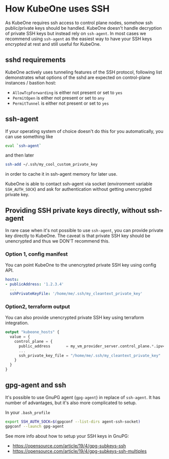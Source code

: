 # How KubeOne uses SSH
As KubeOne requires ssh access to control plane nodes, somehow ssh
public/private keys should be handled. KubeOne doesn't handle decryption of
private SSH keys but instead rely on `ssh-agent`. In most cases we recommend
using `ssh-agent` as the easiest way to have your SSH keys *encrypted* at rest
and still useful for KubeOne.

## sshd requirements
KubeOne actively uses tunneling features of the SSH protocol, following list
demonstrates what options of the sshd are expected on control-plane instances \/
bastion host:
* `AllowTcpForwarding` is either not present or set to `yes`
* `PermitOpen` is either not present or set to `any`
* `PermitTunnel` is either not present or set to `yes`

## ssh-agent
If your operating system of choice doesn't do this for you automatically, you
can use something like
```bash
eval `ssh-agent`
```

and then later
```bash
ssh-add ~/.ssh/my_cool_custom_private_key
```

in order to cache it in ssh-agent memory for later use.

KubeOne is able to contact ssh-agent via socket (environment variable
`SSH_AUTH_SOCK`) and ask for authentication without getting unencrypted private
key.

## Providing SSH private keys directly, without ssh-agent
In rare case when it's not possible to use `ssh-agent`, you can provide private
key directly to KubeOne. The caveat is that private SSH key should be
unencrypted and thus we DON'T recommend this.

### Option 1, config manifest
You can point KubeOne to the unencrypted private SSH key using config API.

```yaml
hosts:
- publicAddress: '1.2.3.4'
  ...
  sshPrivateKeyFile: '/home/me/.ssh/my_cleantext_private_key'
```

### Option2, terraform output
You can also provide unencrypted private SSH key using terraform integration.

```terraform
output "kubeone_hosts" {
  value = {
    control_plane = {
      public_address       = my_vm_provider_server.control_plane.*.ipv4_address
      ...
      ssh_private_key_file = "/home/me/.ssh/my_cleantext_private_key"
    }
  }
}
```

## gpg-agent and ssh
It's possible to use GnuPG agent (`gpg-agent`) in replace of `ssh-agent`. It has
number of advantages, but it's also more complicated to setup.

In your `.bash_profile`
```bash
export SSH_AUTH_SOCK=$(gpgconf --list-dirs agent-ssh-socket)
gpgconf --launch gpg-agent
```

See more info about how to setup your SSH keys in GnuPG:
* https://opensource.com/article/19/4/gpg-subkeys-ssh
* https://opensource.com/article/19/4/gpg-subkeys-ssh-multiples
